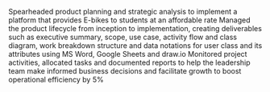 Spearheaded product planning and strategic analysis to implement a platform that provides E-bikes to students at an affordable rate
Managed the product lifecycle from inception to implementation, creating deliverables such as executive summary, scope, use case, activity flow and class diagram, work breakdown structure and data notations for user class and its attributes using MS Word, Google Sheets and draw.io 
Monitored project activities, allocated tasks and documented reports to help the leadership team make informed business decisions and facilitate growth to boost operational efficiency by 5%
